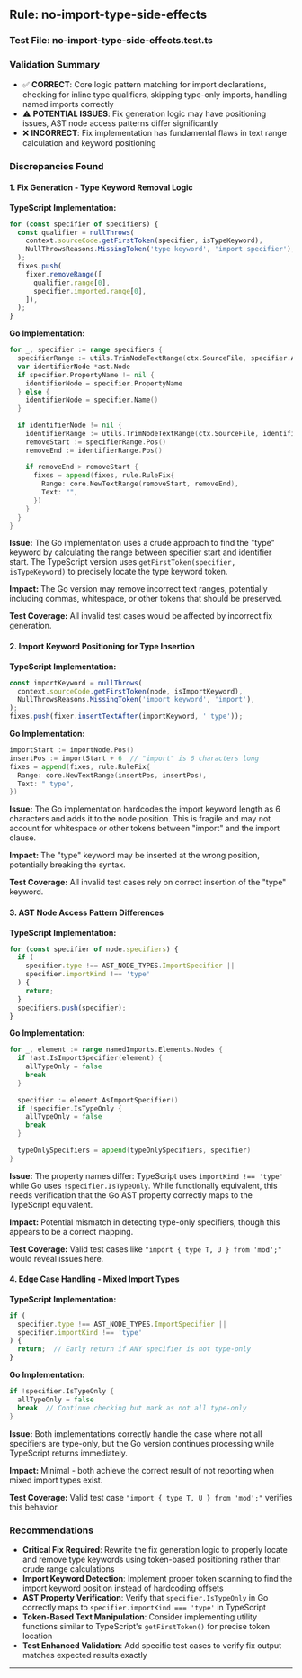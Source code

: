 ## Rule: no-import-type-side-effects

### Test File: no-import-type-side-effects.test.ts

### Validation Summary
- ✅ **CORRECT**: Core logic pattern matching for import declarations, checking for inline type qualifiers, skipping type-only imports, handling named imports correctly
- ⚠️ **POTENTIAL ISSUES**: Fix generation logic may have positioning issues, AST node access patterns differ significantly
- ❌ **INCORRECT**: Fix implementation has fundamental flaws in text range calculation and keyword positioning

### Discrepancies Found

#### 1. Fix Generation - Type Keyword Removal Logic
**TypeScript Implementation:**
```typescript
for (const specifier of specifiers) {
  const qualifier = nullThrows(
    context.sourceCode.getFirstToken(specifier, isTypeKeyword),
    NullThrowsReasons.MissingToken('type keyword', 'import specifier'),
  );
  fixes.push(
    fixer.removeRange([
      qualifier.range[0],
      specifier.imported.range[0],
    ]),
  );
}
```

**Go Implementation:**
```go
for _, specifier := range specifiers {
  specifierRange := utils.TrimNodeTextRange(ctx.SourceFile, specifier.AsNode())
  var identifierNode *ast.Node
  if specifier.PropertyName != nil {
    identifierNode = specifier.PropertyName
  } else {
    identifierNode = specifier.Name()
  }
  
  if identifierNode != nil {
    identifierRange := utils.TrimNodeTextRange(ctx.SourceFile, identifierNode)
    removeStart := specifierRange.Pos()
    removeEnd := identifierRange.Pos()
    
    if removeEnd > removeStart {
      fixes = append(fixes, rule.RuleFix{
        Range: core.NewTextRange(removeStart, removeEnd),
        Text: "",
      })
    }
  }
}
```

**Issue:** The Go implementation uses a crude approach to find the "type" keyword by calculating the range between specifier start and identifier start. The TypeScript version uses `getFirstToken(specifier, isTypeKeyword)` to precisely locate the type keyword token.

**Impact:** The Go version may remove incorrect text ranges, potentially including commas, whitespace, or other tokens that should be preserved.

**Test Coverage:** All invalid test cases would be affected by incorrect fix generation.

#### 2. Import Keyword Positioning for Type Insertion
**TypeScript Implementation:**
```typescript
const importKeyword = nullThrows(
  context.sourceCode.getFirstToken(node, isImportKeyword),
  NullThrowsReasons.MissingToken('import keyword', 'import'),
);
fixes.push(fixer.insertTextAfter(importKeyword, ' type'));
```

**Go Implementation:**
```go
importStart := importNode.Pos()
insertPos := importStart + 6  // "import" is 6 characters long
fixes = append(fixes, rule.RuleFix{
  Range: core.NewTextRange(insertPos, insertPos),
  Text: " type",
})
```

**Issue:** The Go implementation hardcodes the import keyword length as 6 characters and adds it to the node position. This is fragile and may not account for whitespace or other tokens between "import" and the import clause.

**Impact:** The "type" keyword may be inserted at the wrong position, potentially breaking the syntax.

**Test Coverage:** All invalid test cases rely on correct insertion of the "type" keyword.

#### 3. AST Node Access Pattern Differences
**TypeScript Implementation:**
```typescript
for (const specifier of node.specifiers) {
  if (
    specifier.type !== AST_NODE_TYPES.ImportSpecifier ||
    specifier.importKind !== 'type'
  ) {
    return;
  }
  specifiers.push(specifier);
}
```

**Go Implementation:**
```go
for _, element := range namedImports.Elements.Nodes {
  if !ast.IsImportSpecifier(element) {
    allTypeOnly = false
    break
  }
  
  specifier := element.AsImportSpecifier()
  if !specifier.IsTypeOnly {
    allTypeOnly = false
    break
  }
  
  typeOnlySpecifiers = append(typeOnlySpecifiers, specifier)
}
```

**Issue:** The property names differ: TypeScript uses `importKind !== 'type'` while Go uses `!specifier.IsTypeOnly`. While functionally equivalent, this needs verification that the Go AST property correctly maps to the TypeScript equivalent.

**Impact:** Potential mismatch in detecting type-only specifiers, though this appears to be a correct mapping.

**Test Coverage:** Valid test cases like `"import { type T, U } from 'mod';"` would reveal issues here.

#### 4. Edge Case Handling - Mixed Import Types
**TypeScript Implementation:**
```typescript
if (
  specifier.type !== AST_NODE_TYPES.ImportSpecifier ||
  specifier.importKind !== 'type'
) {
  return;  // Early return if ANY specifier is not type-only
}
```

**Go Implementation:**
```go
if !specifier.IsTypeOnly {
  allTypeOnly = false
  break  // Continue checking but mark as not all type-only
}
```

**Issue:** Both implementations correctly handle the case where not all specifiers are type-only, but the Go version continues processing while TypeScript returns immediately.

**Impact:** Minimal - both achieve the correct result of not reporting when mixed import types exist.

**Test Coverage:** Valid test case `"import { type T, U } from 'mod';"` verifies this behavior.

### Recommendations
- **Critical Fix Required**: Rewrite the fix generation logic to properly locate and remove type keywords using token-based positioning rather than crude range calculations
- **Import Keyword Detection**: Implement proper token scanning to find the import keyword position instead of hardcoding offsets
- **AST Property Verification**: Verify that `specifier.IsTypeOnly` in Go correctly maps to `specifier.importKind === 'type'` in TypeScript
- **Token-Based Text Manipulation**: Consider implementing utility functions similar to TypeScript's `getFirstToken()` for precise token location
- **Test Enhanced Validation**: Add specific test cases to verify fix output matches expected results exactly

---